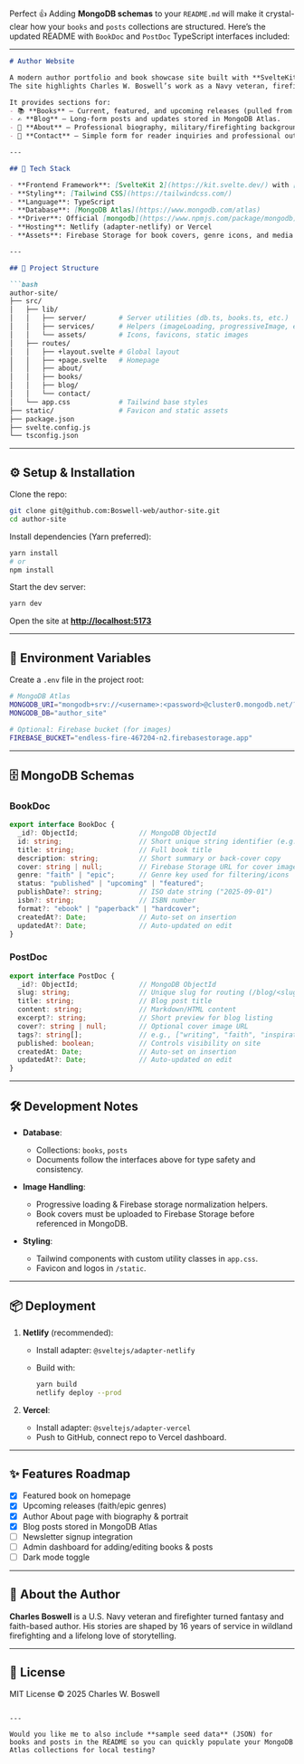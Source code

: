 Perfect 👍 Adding **MongoDB schemas** to your `README.md` will make it crystal-clear how your `books` and `posts` collections are structured. Here’s the updated README with `BookDoc` and `PostDoc` TypeScript interfaces included:

---

````markdown
# Author Website

A modern author portfolio and book showcase site built with **SvelteKit 2**, **Svelte 5 (runes)**, **TypeScript**, **Tailwind CSS**, and **MongoDB Atlas**.  
The site highlights Charles W. Boswell’s work as a Navy veteran, firefighter, and fantasy/faith-based author.  

It provides sections for:
- 📚 **Books** – Current, featured, and upcoming releases (pulled from MongoDB).
- ✍️ **Blog** – Long-form posts and updates stored in MongoDB Atlas.
- 👤 **About** – Professional biography, military/firefighting background, and writing journey.
- 📩 **Contact** – Simple form for reader inquiries and professional outreach.

---

## 🚀 Tech Stack

- **Frontend Framework**: [SvelteKit 2](https://kit.svelte.dev/) with [Svelte 5](https://svelte.dev/blog/runes) runes
- **Styling**: [Tailwind CSS](https://tailwindcss.com/)
- **Language**: TypeScript
- **Database**: [MongoDB Atlas](https://www.mongodb.com/atlas)  
- **Driver**: Official [mongodb](https://www.npmjs.com/package/mongodb) Node.js driver
- **Hosting**: Netlify (adapter-netlify) or Vercel
- **Assets**: Firebase Storage for book covers, genre icons, and media

---

## 📂 Project Structure

```bash
author-site/
├── src/
│   ├── lib/
│   │   ├── server/        # Server utilities (db.ts, books.ts, etc.)
│   │   ├── services/      # Helpers (imageLoading, progressiveImage, etc.)
│   │   └── assets/        # Icons, favicons, static images
│   ├── routes/
│   │   ├── +layout.svelte # Global layout
│   │   ├── +page.svelte   # Homepage
│   │   ├── about/         
│   │   ├── books/         
│   │   ├── blog/          
│   │   └── contact/
│   └── app.css            # Tailwind base styles
├── static/                # Favicon and static assets
├── package.json
├── svelte.config.js
└── tsconfig.json
````

---

## ⚙️ Setup & Installation

Clone the repo:

```bash
git clone git@github.com:Boswell-web/author-site.git
cd author-site
```

Install dependencies (Yarn preferred):

```bash
yarn install
# or
npm install
```

Start the dev server:

```bash
yarn dev
```

Open the site at **[http://localhost:5173](http://localhost:5173)**

---

## 🔑 Environment Variables

Create a `.env` file in the project root:

```bash
# MongoDB Atlas
MONGODB_URI="mongodb+srv://<username>:<password>@cluster0.mongodb.net/?retryWrites=true&w=majority"
MONGODB_DB="author_site"

# Optional: Firebase bucket (for images)
FIREBASE_BUCKET="endless-fire-467204-n2.firebasestorage.app"
```

---

## 🗄️ MongoDB Schemas

### BookDoc

```ts
export interface BookDoc {
  _id?: ObjectId;               // MongoDB ObjectId
  id: string;                   // Short unique string identifier (e.g., "faith-in-a-firestorm")
  title: string;                // Full book title
  description: string;          // Short summary or back-cover copy
  cover: string | null;         // Firebase Storage URL for cover image
  genre: "faith" | "epic";      // Genre key used for filtering/icons
  status: "published" | "upcoming" | "featured";
  publishDate?: string;         // ISO date string ("2025-09-01")
  isbn?: string;                // ISBN number
  format?: "ebook" | "paperback" | "hardcover";
  createdAt?: Date;             // Auto-set on insertion
  updatedAt?: Date;             // Auto-updated on edit
}
```

### PostDoc

```ts
export interface PostDoc {
  _id?: ObjectId;               // MongoDB ObjectId
  slug: string;                 // Unique slug for routing (/blog/<slug>)
  title: string;                // Blog post title
  content: string;              // Markdown/HTML content
  excerpt?: string;             // Short preview for blog listing
  cover?: string | null;        // Optional cover image URL
  tags?: string[];              // e.g., ["writing", "faith", "inspiration"]
  published: boolean;           // Controls visibility on site
  createdAt: Date;              // Auto-set on insertion
  updatedAt?: Date;             // Auto-updated on edit
}
```

---

## 🛠 Development Notes

* **Database**:

  * Collections: `books`, `posts`
  * Documents follow the interfaces above for type safety and consistency.

* **Image Handling**:

  * Progressive loading & Firebase storage normalization helpers.
  * Book covers must be uploaded to Firebase Storage before referenced in MongoDB.

* **Styling**:

  * Tailwind components with custom utility classes in `app.css`.
  * Favicon and logos in `/static`.

---

## 📦 Deployment

1. **Netlify** (recommended):

   * Install adapter: `@sveltejs/adapter-netlify`
   * Build with:

     ```bash
     yarn build
     netlify deploy --prod
     ```

2. **Vercel**:

   * Install adapter: `@sveltejs/adapter-vercel`
   * Push to GitHub, connect repo to Vercel dashboard.

---

## ✨ Features Roadmap

* [x] Featured book on homepage
* [x] Upcoming releases (faith/epic genres)
* [x] Author About page with biography & portrait
* [x] Blog posts stored in MongoDB Atlas
* [ ] Newsletter signup integration
* [ ] Admin dashboard for adding/editing books & posts
* [ ] Dark mode toggle

---

## 📖 About the Author

**Charles Boswell** is a U.S. Navy veteran and firefighter turned fantasy and faith-based author. His stories are shaped by 16 years of service in wildland firefighting and a lifelong love of storytelling.

---

## 📜 License

MIT License © 2025 Charles W. Boswell

```

---

Would you like me to also include **sample seed data** (JSON) for books and posts in the README so you can quickly populate your MongoDB Atlas collections for local testing?
```
